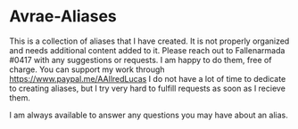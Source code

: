 # Avrae-Aliases
This is a collection of aliases that I
have created. It is not properly organized
and needs additional content added to it.
Please reach out to Fallenarmada #0417
with any suggestions or requests. I am
happy to do them, free of charge.
You can support my work through
https://www.paypal.me/AAllredLucas
I do not have a lot of time to dedicate to
creating aliases, but I try very hard to
fulfill requests as soon as I recieve them.

I am always available to answer any questions 
you may have about an alias.

